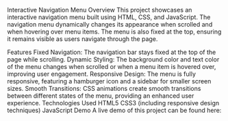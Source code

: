 Interactive Navigation Menu Overview This project showcases an interactive navigation menu built using HTML, CSS, and JavaScript. The navigation menu dynamically changes its appearance when scrolled and when hovering over menu items. The menu is also fixed at the top, ensuring it remains visible as users navigate through the page.

Features Fixed Navigation: The navigation bar stays fixed at the top of the page while scrolling. Dynamic Styling: The background color and text color of the menu changes when scrolled or when a menu item is hovered over, improving user engagement. Responsive Design: The menu is fully responsive, featuring a hamburger icon and a sidebar for smaller screen sizes. Smooth Transitions: CSS animations create smooth transitions between different states of the menu, providing an enhanced user experience. Technologies Used HTML5 CSS3 (including responsive design techniques) JavaScript Demo A live demo of this project can be found here:
